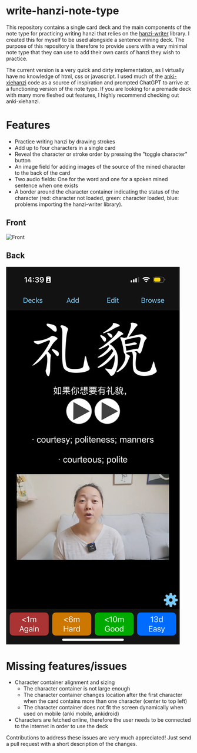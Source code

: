 # write-hanzi-note-type

This repository contains a single card deck and the main components of the note type for practicing writing hanzi that relies on the [hanzi-writer](https://github.com/chanind/hanzi-writer) library. I created this for myself to be used alongside a sentence mining deck. The purpose of this repository is therefore to provide users with a very minimal note type that they can use to add their own cards of hanzi they wish to practice.

The current version is a very quick and dirty implementation, as I virtually have no knowledge of html, css or javascript. I used much of the [anki-xiehanzi](https://github.com/krmanik/Anki-xiehanzi) code as a source of inspiration and prompted ChatGPT to arrive at a functioning version of the note type. If you are looking for a premade deck with many more fleshed out features, I highly recommend checking out anki-xiehanzi. 


# Features

- Practice writing hanzi by drawing strokes
- Add up to four characters in a single card
- Reveal the character or stroke order by pressing the "toggle character" button
- An image field for adding images of the source of the mined character to the back of the card
- Two audio fields: One for the word and one for a spoken mined sentence when one exists
- A border around the character container indicating the status of the character (red: character not loaded, green: character loaded, blue: problems importing the hanzi-writer library).

## Front
![Front](https://github.com/user-attachments/assets/4b7ebc61-fd75-45e6-a6d0-fccd60cd55b1)


## Back
![Back](https://raw.githubusercontent.com/florisvdf/write-hanzi-note-type/main/assets/back.png)


# Missing features/issues
- Character container alignment and sizing
	- The character container is not large enough
	- The character container changes location after the first character when the card contains more than one character (center to top left)
	- The character container does not fit the screen dynamically when used on mobile (anki mobile, ankidroid)
- Characters are fetched online, therefore the user needs to be connected to the internet in order to use the deck

Contributions to address these issues are very much appreciated! Just send a pull request with a short description of the changes.

